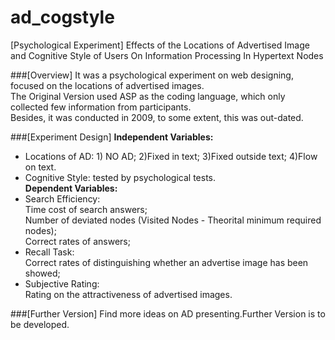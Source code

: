 # ad_cogstyle
[Psychological Experiment]  Effects of the Locations of Advertised Image and Cognitive Style of Users On Information Processing In Hypertext Nodes

###[Overview]
It was a psychological experiment on web designing, focused on the locations of advertised images.  
The Original Version used ASP as the coding language, which only collected few information from participants.  
Besides, it was conducted in 2009, to some extent, this was out-dated.  

###[Experiment Design]
**Independent Variables:**  
  + Locations of AD: 1) NO AD; 2)Fixed in text; 3)Fixed outside text; 4)Flow on text.  
  + Cognitive Style: tested by psychological tests.  
**Dependent Variables:**  
  + Search Efficiency:  
    Time cost of search answers;  
    Number of deviated nodes (Visited Nodes - Theorital minimum required nodes);  
    Correct rates of answers;  
  + Recall Task:  
    Correct rates of distinguishing whether an advertise image has been showed;  
  + Subjective Rating:  
    Rating on the attractiveness of advertised images.  

###[Further Version]
  Find more ideas on AD presenting.Further Version is to be developed.
